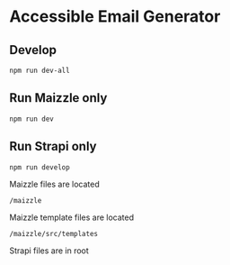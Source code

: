 # Accessible Email Generator

## Develop
```
npm run dev-all
```

## Run Maizzle only
```
npm run dev
```

## Run Strapi only
```
npm run develop
```

Maizzle files are located
```
/maizzle
```

Maizzle template files are located
```
/maizzle/src/templates
```

Strapi files are in root

